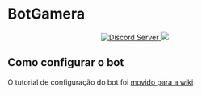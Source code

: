 # BotGamera
<p align="center">
  <a href="https://discord.gg/zHAFwpFtYz">
    <img src="https://discord.com/api/guilds/790744527450800139/widget.png?style=shield" alt="Discord Server">
  </a>
  <a>
    <img src="https://img.shields.io/tokei/lines/github/cinderela-baiana/nerw?label=linhas%20de%20c%C3%B3digo">
  </a>

## Como configurar o bot

O tutorial de configuração do bot foi [movido para a wiki](https://github.com/joao-0213/BotGamera/wiki/Configurar-o-bot)

